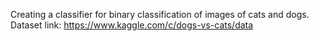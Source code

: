 Creating a classifier for binary classification of images of cats and dogs.
Dataset link: https://www.kaggle.com/c/dogs-vs-cats/data
